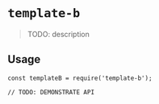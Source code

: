 # `template-b`

> TODO: description

## Usage

```
const templateB = require('template-b');

// TODO: DEMONSTRATE API
```
